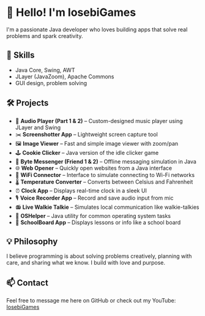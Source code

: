 # 👋 Hello! I'm IosebiGames
I'm a passionate Java developer who loves building apps that solve real problems and spark creativity.

## 🔧 Skills
- Java Core, Swing, AWT
- JLayer (JavaZoom), Apache Commons
- GUI design, problem solving

## 🛠 Projects
- 🎵 **Audio Player (Part 1 & 2)** – Custom-designed music player using JLayer and Swing
- ✂️ **Screenshotter App** – Lightweight screen capture tool
- 🖼 **Image Viewer** – Fast and simple image viewer with zoom/pan
- 🕹 **Cookie Clicker** – Java version of the idle clicker game
- 💬 **Byte Messenger (Friend 1 & 2)** – Offline messaging simulation in Java
- 🌐 **Web Opener** – Quickly open websites from a Java interface
- 📶 **WiFi Connector** – Interface to simulate connecting to Wi-Fi networks
- 🌡 **Temperature Converter** – Converts between Celsius and Fahrenheit
- ⏰ **Clock App** – Displays real-time clock in a sleek UI
- 🎙 **Voice Recorder App** – Record and save audio input from mic
- 📻 **Live Walkie Talkie** – Simulates local communication like walkie-talkies
- 🧠 **OSHelper** – Java utility for common operating system tasks
- 🏫 **SchoolBoard App** – Displays lessons or info like a school board

## 💡 Philosophy
I believe programming is about solving problems creatively, planning with care, and sharing what we know. I build with love and purpose.

## 📫 Contact
Feel free to message me here on GitHub or check out my YouTube: [IosebiGames](https://www.youtube.com/@IosebiGames)
